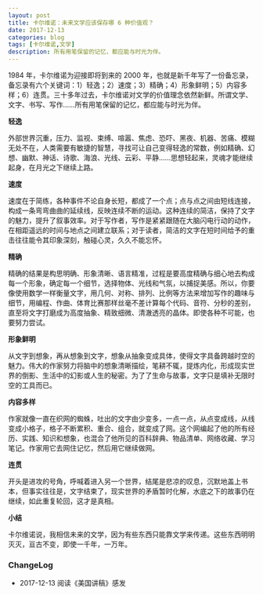 ```yaml
---
layout: post
title: 卡尔维诺：未来文学应该保存哪 6 种价值观？
date: 2017-12-13
categories: blog
tags: [卡尔维诺,文学]
description: 所有用笔保留的记忆，都应能与时光为伴。
---
```


1984 年，卡尔维诺为迎接即将到来的 2000 年，也就是新千年写了一份备忘录，备忘录有六个关键词：1）轻逸；2）速度；3）精确；4）形象鲜明；5）内容多样；6）连贯。三十多年过去，卡尔维诺对文学的价值理念依然新鲜。所谓文学、文字、书写、写作……所有用笔保留的记忆，都应能与时光为伴。

**轻逸**

外部世界沉重，压力、监视、束缚、喧嚣、焦虑、恐吓、黑夜、机器、苦痛、模糊无处不在，人类需要有敏捷的智慧，寻找可让自己变得轻逸的常数，例如精确、幻想、幽默、神话、诗歌、海浪、光线、云彩、平静……思想轻起来，灵魂才能继续起身，在月光之下继续上路。

**速度**

速度在于简练，各种事件不论自身长短，都成了一个点；点与点之间由短线连接，构成一条弯弯曲曲的延续线，反映连续不断的运动。这种连续的简洁，保持了文字的魅力，提升了叙事效率。对于写作者，写作是紧紧跟随在大脑闪电行动的动作，在相距遥远的时间与地点之间建立联系；对于读者，简洁的文字在短时间给予的重击往往能令其印象深刻，触碰心灵，久久不能忘怀。

**精确**

精确的结果是构思明确、形象清晰、语言精准，过程是要高度精确与细心地去构成每一个形象，确定每一个细节，选择物体、光线和气氛，以捕捉美感。所以，你要像使用数学一样衡量文字，用几何、对称、排列、比例等方法来增加写作的趣味与细节，用编程、作曲、体育比赛那样丝毫不差计算每个代码、音符、分秒的差别，直至将文字打磨成为高度抽象、精致细微、清澈透亮的晶体。即使各种不可能，也要努力尝试。

**形象鲜明**

从文字到想象，再从想象到文字，想象从抽象变成具体，使得文字具备跨越时空的魅力。伟大的作家努力将脑中的想象清晰描绘，笔耕不辄，提炼内化，形成现实世界的倒影、生活中的幻影或人生的秘密。为了了生命与故事，文字只是填补无限时空的工具而已。

**内容多样**

作家就像一直在织网的蜘蛛，吐出的文字由少变多，一点一点，从点变成线，从线变成小格子，格子不断累积、重合、组合，就变成了网。这个网编起了他的所有经历、实践、知识和想象，也混合了他所见的百科辞典、物品清单、网络收藏、学习笔记。作家用它去网住记忆，然后用它继续做网。

**连贯**

开头是进攻的号角，呼喊着进入另一个世界，结尾是悲凉的叹息，沉默地盖上书本，但事实往往是，文字结束了，现实世界的矛盾暂时化解，水底之下的故事仍在继续，如此重复轮回，这才是真相。

**小结**

卡尔维诺说，我相信未来的文学，因为有些东西只能靠文学来传递。这些东西明明灭灭，亘古不变，即使一千年，一万年。



### ChangeLog

- 2017-12-13 阅读《美国讲稿》感发